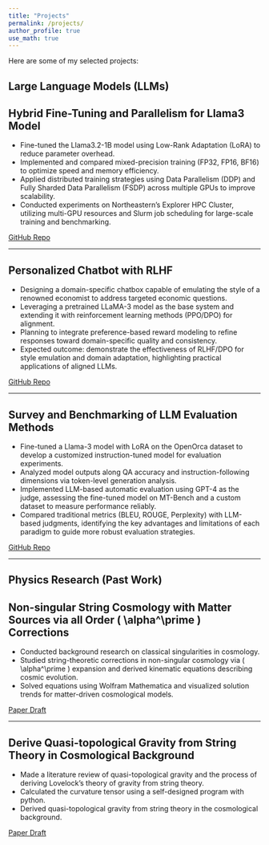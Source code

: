 ```yaml
---
title: "Projects"
permalink: /projects/
author_profile: true 
use_math: true
---
```


Here are some of my selected projects:

## Large Language Models (LLMs)

## Hybrid Fine-Tuning and Parallelism for Llama3 Model
- Fine-tuned the Llama3.2-1B model using Low-Rank Adaptation (LoRA) to reduce parameter overhead.  
- Implemented and compared mixed-precision training (FP32, FP16, BF16) to optimize speed and memory efficiency.  
- Applied distributed training strategies using Data Parallelism (DDP) and Fully Sharded Data Parallelism (FSDP) across multiple GPUs to improve scalability.  
- Conducted experiments on Northeastern’s Explorer HPC Cluster, utilizing multi-GPU resources and Slurm job scheduling for large-scale training and benchmarking.  

[GitHub Repo](https://github.com/YangQ411/llama-lora-study)

---

## Personalized Chatbot with RLHF
- Designing a domain-specific chatbox capable of emulating the style of a renowned economist to address targeted economic questions.  
- Leveraging a pretrained LLaMA-3 model as the base system and extending it with reinforcement learning methods (PPO/DPO) for alignment.  
- Planning to integrate preference-based reward modeling to refine responses toward domain-specific quality and consistency.  
- Expected outcome: demonstrate the effectiveness of RLHF/DPO for style emulation and domain adaptation, highlighting practical applications of aligned LLMs.

[GitHub Repo](https://github.com/YangQ411/llama-lora-study)

---

## Survey and Benchmarking of LLM Evaluation Methods
- Fine-tuned a Llama-3 model with LoRA on the OpenOrca dataset to develop a customized instruction-tuned model for evaluation experiments.  
- Analyzed model outputs along QA accuracy and instruction-following dimensions via token-level generation analysis.  
- Implemented LLM-based automatic evaluation using GPT-4 as the judge, assessing the fine-tuned model on MT-Bench and a custom dataset to measure performance reliably.  
- Compared traditional metrics (BLEU, ROUGE, Perplexity) with LLM-based judgments, identifying the key advantages and limitations of each paradigm to guide more robust evaluation strategies.

[GitHub Repo](https://github.com/YangQ411/llama-lora-study)

---

## Physics Research (Past Work)

## Non-singular String Cosmology with Matter Sources via all Order \( \alpha^\prime \) Corrections
- Conducted background research on classical singularities in cosmology. 
- Studied string-theoretic corrections in non-singular cosmology via \( \alpha^\prime \) expansion and derived kinematic equations describing cosmic evolution. 
- Solved equations using Wolfram Mathematica and visualized solution trends for matter-driven cosmological models. 

[Paper Draft](#)

---

## Derive Quasi-topological Gravity from String Theory in Cosmological Background
- Made a literature review of quasi-topological gravity and the process of deriving Lovelock’s theory of gravity from string theory.  
- Calculated the curvature tensor using a self-designed program with python.  
- Derived quasi-topological gravity from string theory in the cosmological background.  

[Paper Draft](#)